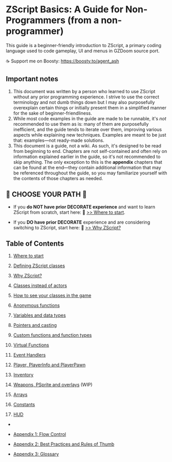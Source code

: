 # ZScript Basics: A Guide for Non-Programmers (from a non-programmer)

This guide is a beginner-friendly introduction to ZScript, a primary coding language used to code gameplay, UI and menus in GZDoom source port.

☕ Support me on Boosty: https://boosty.to/agent_ash

## Important notes

1. This document was written by a person who learned to use ZScript without any prior programming experience. I strive to use the correct terminology and not dumb things down but I may also purposefully overexplain certain things or initially present them in a simplified manner for the sake of beginner-friendliness.
2. While most code examples in the guide are made to be runnable, it's *not* recommended to use them as is: many of them are purposefully inefficient, and the guide tends to iterate over them, improving various aspects while explaining new techniques. Examples are meant to be just that: examples—not ready-made solutions.
3. This document is a guide, not a wiki. As such, it's designed to be read from beginning to end. Chapters are not self-contained and often rely on information explained earlier in the guide, so it's not recommended to skip anything. The only exception to this is the **appendix** chapters that can be found at the end—they contain additional information that may be referenced throughout the guide, so you may familiarize yourself with the contents of those chapters as needed.

## 🔶 CHOOSE  YOUR PATH 🔶

* If you **do NOT have prior DECORATE experience** and want to learn ZScript from scratch, start here: 🔵 [>> Where to start](01_Where_to_start.md).

* If you **DO have prior DECORATE** experience and are considering switching to ZScript, start here: 🔵 [>> Why ZScript?](03_Why_ZScript.md)

## Table of Contents

1. [Where to start](01_Where_to_start.md)

2. [Defining ZScript classes](02_Defining_ZScript_classes.md)

3. [Why ZScript?](03_Why_ZScript.md)

4. [Classes instead of actors](04_Classes_instead_of_actors.md)

5. [How to see your classes in the game](05_How_to_see_your_classes.md)

6. [Anonymous functions](06_Anonymous_functions.md)

7. [Variables and data types](07_Variables_and_data_types.md)

8. [Pointers and casting](08_Pointers_and_casting.md)

9. [Custom functions and function types](09_Custom_functions.md)

10. [Virtual Functions](10_Virtual_functions.md)

11. [Event Handlers](11_Event_Handlers.md)

12. [Player, PlayerInfo and PlayerPawn](12.0_Player.md)

13. [Inventory](12.1_Inventory.md)

14. [Weapons, PSprite and overlays](12_Weapons_Overlays_PSprite.md) (WIP)

15. [Arrays](13_Arrays.md)

16. [Constants](14_Constants.md)

17. [HUD](17_HUD_and_statusbar.md)
* 

* [Appendix 1: Flow Control](A1_Flow_Control.md)

* [Appendix 2: Best Practices and Rules of Thumb](A2_Best_Practices.md)

* [Appendix 3: Glossary](A3_Glossary.md)
